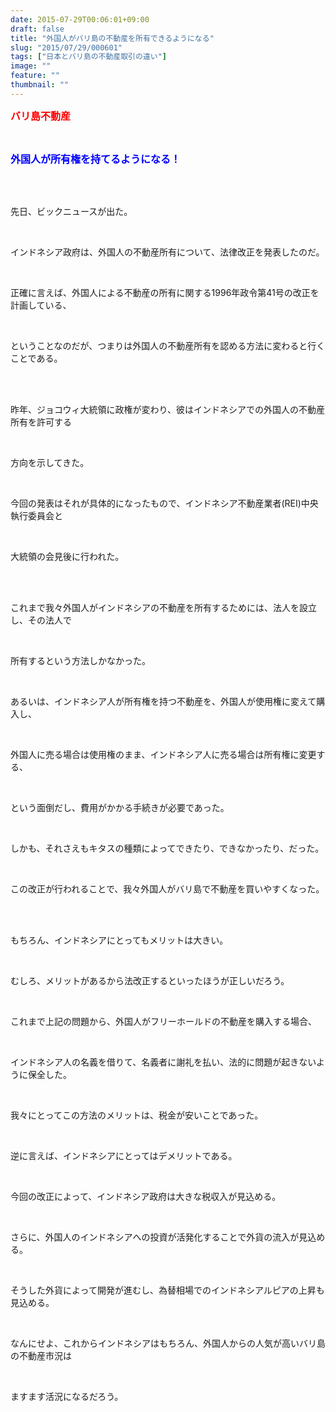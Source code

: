 ```yaml
---
date: 2015-07-29T00:06:01+09:00
draft: false
title: "外国人がバリ島の不動産を所有できるようになる"
slug: "2015/07/29/000601"
tags: ["日本とバリ島の不動産取引の違い"]
image: ""
feature: ""
thumbnail: ""
---
```

<p><font color="#ff0000" size="3"><strong>バリ島不動産</strong></font></p><br/><p><font color="#0000ff" size="3"><strong>外国人が所有権を持てるようになる！</strong></font></p><br/><br/><p>先日、ビックニュースが出た。</p><br/><p>インドネシア政府は、外国人の不動産所有について、法律改正を発表したのだ。</p><br/><p>正確に言えば、外国人による不動産の所有に関する1996年政令第41号の改正を計画している、</p><br/><p>ということなのだが、つまりは外国人の不動産所有を認める方法に変わると行くことである。</p><br/><br/><p>昨年、ジョコウィ大統領に政権が変わり、彼はインドネシアでの外国人の不動産所有を許可する</p><br/><p>方向を示してきた。</p><br/><p>今回の発表はそれが具体的になったもので、インドネシア不動産業者(REI)中央執行委員会と</p><br/><p>大統領の会見後に行われた。</p><br/><br/><p>これまで我々外国人がインドネシアの不動産を所有するためには、法人を設立し、その法人で</p><br/><p>所有するという方法しかなかった。</p><br/><p>あるいは、インドネシア人が所有権を持つ不動産を、外国人が使用権に変えて購入し、</p><br/><p>外国人に売る場合は使用権のまま、インドネシア人に売る場合は所有権に変更する、</p><br/><p>という面倒だし、費用がかかる手続きが必要であった。</p><br/><p>しかも、それさえもキタスの種類によってできたり、できなかったり、だった。</p><br/><p>この改正が行われることで、我々外国人がバリ島で不動産を買いやすくなった。</p><br/><br/><p>もちろん、インドネシアにとってもメリットは大きい。</p><br/><p>むしろ、メリットがあるから法改正するといったほうが正しいだろう。</p><br/><p>これまで上記の問題から、外国人がフリーホールドの不動産を購入する場合、</p><br/><p>インドネシア人の名義を借りて、名義者に謝礼を払い、法的に問題が起きないように保全した。</p><br/><p>我々にとってこの方法のメリットは、税金が安いことであった。</p><br/><p>逆に言えば、インドネシアにとってはデメリットである。</p><br/><p>今回の改正によって、インドネシア政府は大きな税収入が見込める。</p><br/><p>さらに、外国人のインドネシアへの投資が活発化することで外貨の流入が見込める。</p><br/><p>そうした外貨によって開発が進むし、為替相場でのインドネシアルピアの上昇も見込める。</p><br/><p>なんにせよ、これからインドネシアはもちろん、外国人からの人気が高いバリ島の不動産市況は</p><br/><p>ますます活況になるだろう。</p><br/><br/><br/><p><br/></p>

